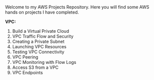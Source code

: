 Welcome to my AWS Projects Repository. Here you will find some AWS hands on projects I have completed. 

**VPC:**
1. Build a Virtual Private Cloud
2. VPC Traffic Flow and Security
3. Creating a Private Subnet
4. Launching VPC Resources
5. Testing VPC Connectivity
6. VPC Peering
7. VPC Monitoring with Flow Logs
8. Access S3 from a VPC
9. VPC Endpoints
